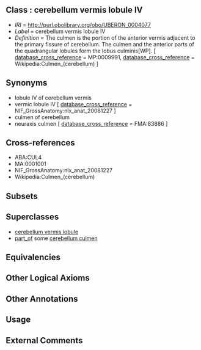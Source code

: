 
## Class : cerebellum vermis lobule IV

 * *IRI* = http://purl.obolibrary.org/obo/UBERON_0004077
 * *Label* = cerebellum vermis lobule IV
 * *Definition* = The culmen is the portion of the anterior vermis adjacent to the primary fissure of cerebellum. The culmen and the anterior parts of the quadrangular lobules form the lobus culminis[WP]. [ [database_cross_reference](../../ef/oboInOwl#hasDbXref.md) = MP:0009991, [database_cross_reference](../../ef/oboInOwl#hasDbXref.md) = Wikipedia:Culmen_(cerebellum) ]

## Synonyms

 * lobule IV of cerebellum vermis
 * vermic lobule IV [ [database_cross_reference](../../ef/oboInOwl#hasDbXref.md) = NIF_GrossAnatomy:nlx_anat_20081227 ]
 * culmen of cerebellum
 * neuraxis culmen [ [database_cross_reference](../../ef/oboInOwl#hasDbXref.md) = FMA:83886 ]

## Cross-references

 * ABA:CUL4
 * MA:0001001
 * NIF_GrossAnatomy:nlx_anat_20081227
 * Wikipedia:Culmen_(cerebellum)

## Subsets


## Superclasses

 * [cerebellum vermis lobule](../../UBERON/70/UBERON_0004070.md)
 * [part_of](../../BFO/50/BFO_0000050.md) some [cerebellum culmen](../../UBERON/63/UBERON_0007763.md)

## Equivalencies


## Other Logical Axioms


## Other Annotations


## Usage


## External Comments


